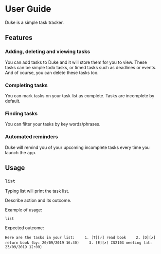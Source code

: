 # User Guide

Duke is a simple task tracker.

## Features 

### Adding, deleting and viewing tasks
You can add tasks to Duke and it will store them for you to view. These tasks can be simple todo tasks, or timed tasks such as deadlines or events.
And of course, you can delete these tasks too.

### Completing tasks
You can mark tasks on your task list as complete. Tasks are incomplete by default.

### Finding tasks
You can filter your tasks by key words/phrases.

### Automated reminders
Duke will remind you of your upcoming incomplete tasks every time you launch the app.

## Usage

### `list`
Typing list will print the task list.

Describe action and its outcome.

Example of usage: 

`list`

Expected outcome:

`Here are the tasks in your list:`
`    1. [T][✓] read book`
`    2. [D][✗] return book (by: 20/09/2019 16:30)`
`    3. [E][✗] CS2103 meeting (at: 23/09/2019 12:00)`
